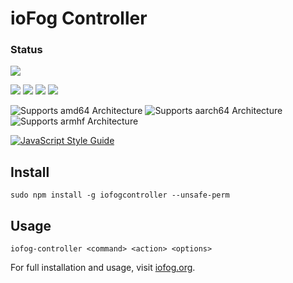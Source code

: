 # ioFog Controller

### Status

![](https://img.shields.io/github/release/iofog/controller.svg?style=flat)

![](https://img.shields.io/github/repo-size/iofog/controller.svg?style=flat)
![](https://img.shields.io/github/last-commit/iofog/controller.svg?style=flat)
![](https://img.shields.io/github/contributors/iofog/controller.svg?style=flat)
![](https://img.shields.io/github/issues/iofog/controller.svg?style=flat)

![Supports amd64 Architecture][amd64-shield]
![Supports aarch64 Architecture][arm64-shield]
![Supports armhf Architecture][arm-shield]

[arm64-shield]: https://img.shields.io/badge/aarch64-yes-green.svg
[amd64-shield]: https://img.shields.io/badge/amd64-yes-green.svg
[arm-shield]: https://img.shields.io/badge/armhf-yes-green.svg

[![JavaScript Style Guide](https://img.shields.io/badge/code_style-standard-brightgreen.svg)](https://standardjs.com)

## Install

```
sudo npm install -g iofogcontroller --unsafe-perm
```

## Usage
```
iofog-controller <command> <action> <options>
```

For full installation and usage, visit [iofog.org](https://iofog.org/docs/).
